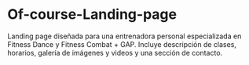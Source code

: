# Of-course-Landing-page
Landing page diseñada para una entrenadora personal especializada en Fitness Dance y Fitness Combat + GAP. Incluye descripción de clases, horarios, galería de imágenes y videos y una sección de contacto.
